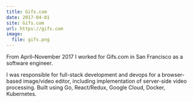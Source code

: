 ```yaml
---
title: Gifs.com
date: 2017-04-01
site: Gifs.com
url: https://gifs.com
image:
  file: gifs.png
---
```

From April–November 2017 I worked for Gifs.com in San Francisco as a software engineer.

I was responsible for full-stack development and devops for a browser-based image/video editor, including implementation of server-side video processing. Built using Go, React/Redux, Google Cloud, Docker, Kubernetes.
